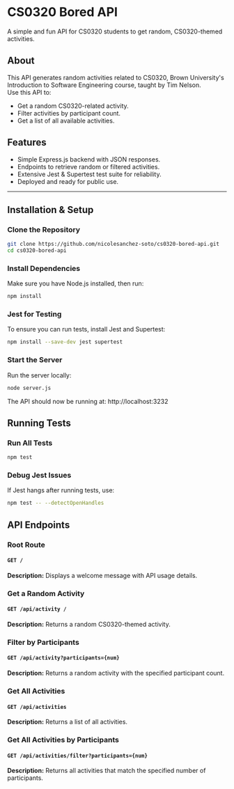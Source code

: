 # CS0320 Bored API  
A simple and fun API for CS0320 students to get random, CS0320-themed activities.

## About  
This API generates random activities related to CS0320, Brown University's Introduction to Software Engineering course, taught by Tim Nelson.  
Use this API to:
- Get a random CS0320-related activity.
- Filter activities by participant count.
- Get a list of all available activities.

## Features
- Simple Express.js backend with JSON responses.
- Endpoints to retrieve random or filtered activities.
- Extensive Jest & Supertest test suite for reliability.
- Deployed and ready for public use.

---

## Installation & Setup  

### Clone the Repository
```sh
git clone https://github.com/nicolesanchez-soto/cs0320-bored-api.git
cd cs0320-bored-api
```

### Install Dependencies 
Make sure you have Node.js installed, then run:
```sh
npm install
```

### Jest for Testing
To ensure you can run tests, install Jest and Supertest:
```sh
npm install --save-dev jest supertest
```
### Start the Server
Run the server locally:
```sh
node server.js
```
The API should now be running at:
http://localhost:3232


## Running Tests

### Run All Tests
```sh
npm test
```
### Debug Jest Issues
If Jest hangs after running tests, use:
```sh
npm test -- --detectOpenHandles
```

## API Endpoints

### Root Route
#### `GET /`
**Description:** Displays a welcome message with API usage details.  

### Get a Random Activity
#### `GET /api/activity /`
**Description:** Returns a random CS0320-themed activity. 

### Filter by Participants
#### `GET /api/activity?participants={num}`
**Description:**  Returns a random activity with the specified participant count.

### Get All Activities
#### `GET /api/activities`
**Description:**  Returns a list of all activities.

### Get All Activities by Participants
#### `GET /api/activities/filter?participants={num}`
**Description:**  Returns all activities that match the specified number of participants.

